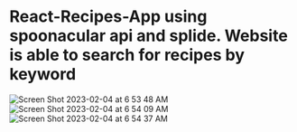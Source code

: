 # React-Recipes-App using spoonacular api and splide. Website is able to search for recipes by keyword
![Screen Shot 2023-02-04 at 6 53 48 AM](https://user-images.githubusercontent.com/85129290/216767230-d3d06655-7c06-4d59-a1ee-3535788d822f.png)
![Screen Shot 2023-02-04 at 6 54 09 AM](https://user-images.githubusercontent.com/85129290/216767236-b38b86f3-e832-4dd2-b3c2-69c6bbd26826.png)
![Screen Shot 2023-02-04 at 6 54 37 AM](https://user-images.githubusercontent.com/85129290/216767239-cd514f62-9ba2-47c8-b0db-f700075abdef.png)
